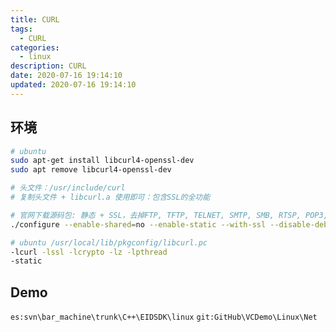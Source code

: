 ```yaml
---
title: CURL
tags: 
  - CURL
categories: 
  - linux
description: CURL
date: 2020-07-16 19:14:10
updated: 2020-07-16 19:14:10
---
```


## 环境

```sh
# ubuntu
sudo apt-get install libcurl4-openssl-dev
sudo apt remove libcurl4-openssl-dev

# 头文件：/usr/include/curl
# 复制头文件 + libcurl.a 使用即可：包含SSL的全功能
```

```sh
# 官网下载源码包: 静态 + SSL，去掉FTP, TFTP, TELNET, SMTP, SMB, RTSP, POP3, IMAP, GOPHER, DICT等模块
./configure --enable-shared=no --enable-static --with-ssl --disable-debug --disable-ftp --disable-tftp --disable-telnet --disable-smtp --disable-smb --disable-rtsp --disable-pop3 --disable-imap --disable-gopher --disable-dict

# ubuntu /usr/local/lib/pkgconfig/libcurl.pc
-lcurl -lssl -lcrypto -lz -lpthread
-static
```

## Demo

`es:svn\bar_machine\trunk\C++\EIDSDK\linux`
`git:GitHub\VCDemo\Linux\Net`
